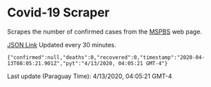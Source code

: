 # Covid-19 Scraper

Scrapes the number of confirmed cases from the [MSPBS](https://www.mspbs.gov.py/covid-19.php) web page.

[JSON Link](https://jmayalag.github.io/covid19-scrape/cases.json)
Updated every 30 minutes.
```
{"confirmed":null,"deaths":0,"recovered":0,"timestamp":"2020-04-13T08:05:21.901Z","pyt":"4/13/2020, 04:05:21 GMT-4"}
```
Last update (Paraguay Time): 4/13/2020, 04:05:21 GMT-4